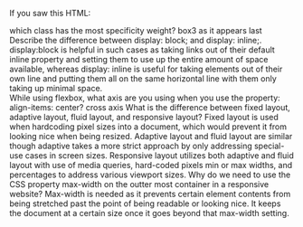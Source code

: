 If you saw this HTML: <div class="box box1 box2 box3"></div> which class has the most specificity weight?  box3 as it appears last
Describe the difference between display: block; and display: inline;.  display:block is helpful in such cases as taking links out of their default inline property and setting them to use up the entire amount of space available, whereas display: inline is useful for taking elements out of their own line and putting them all on the same horizontal line with them only taking up minimal space.   
While using flexbox, what axis are you using when you use the property: align-items: center? cross axis
What is the difference between fixed layout, adaptive layout, fluid layout, and responsive layout? Fixed layout is used when hardcoding pixel sizes into a document, which would prevent it from looking nice when being resized.  Adaptive layout and fluid layout are similar though adaptive takes a more strict approach by only addressing special-use cases in screen sizes.  Responsive layout utilizes both adaptive and fluid layout with use of media queries, hard-coded pixels min or max widths, and percentages to address various viewport sizes.
Why do we need to use the CSS property max-width on the outter most container in a responsive website?  Max-width is needed as it prevents certain element contents from being stretched past the point of being readable or looking nice.  It keeps the document at a certain size once it goes beyond that max-width setting.

